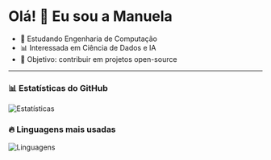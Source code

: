 # Olá! 👋 Eu sou a Manuela

- 🌱 Estudando Engenharia de Computação
- 📊 Interessada em Ciência de Dados e IA
- 🎯 Objetivo: contribuir em projetos open-source

---

### 📊 Estatísticas do GitHub
![Estatísticas](https://github-readme-stats.vercel.app/api?username=seu-usuario&show_icons=true&theme=radical)

### 🔥 Linguagens mais usadas
![Linguagens](https://github-readme-stats.vercel.app/api/top-langs/?username=seu-usuario&layout=compact&theme=radical)
